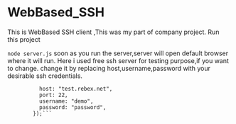 # WebBased_SSH
This is WebBased SSH client ,This was my part of company project.
Run this project 

```node server.js``` 
soon as you run the server,server will open default browser where it will run.
Here i used free ssh server for testing purpose,if you want to change.
change it by replacing host,username,password with your desirable ssh credentials.
``` .connect({
          host: "test.rebex.net",
          port: 22,
          username: "demo",
          password: "password",
        });```
       
